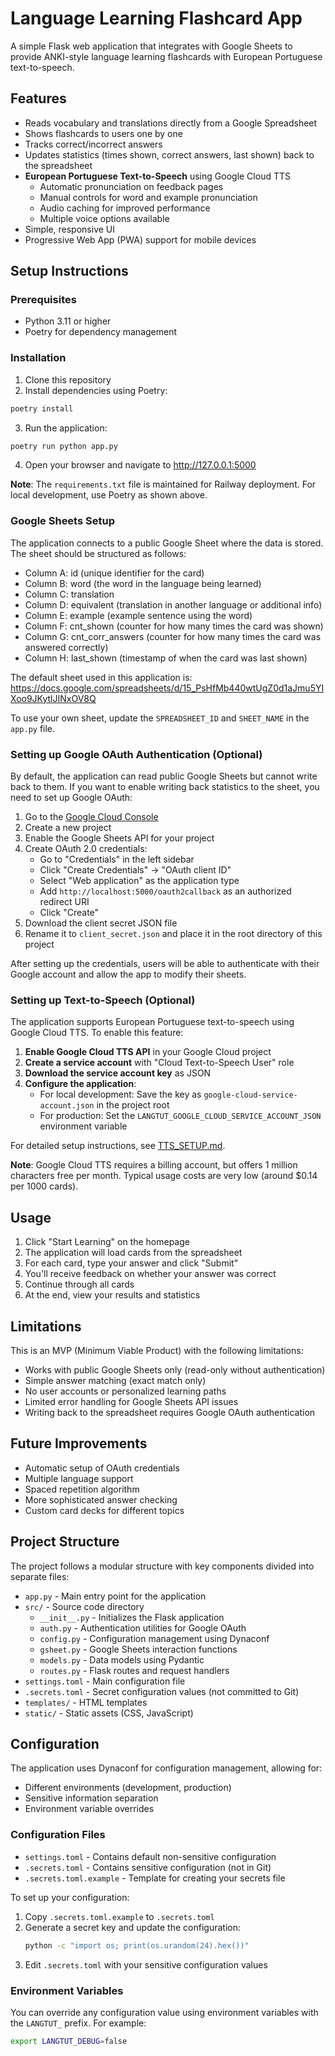 # Language Learning Flashcard App

A simple Flask web application that integrates with Google Sheets to provide ANKI-style language learning flashcards with European Portuguese text-to-speech.

## Features

- Reads vocabulary and translations directly from a Google Spreadsheet
- Shows flashcards to users one by one
- Tracks correct/incorrect answers
- Updates statistics (times shown, correct answers, last shown) back to the spreadsheet
- **European Portuguese Text-to-Speech** using Google Cloud TTS
  - Automatic pronunciation on feedback pages
  - Manual controls for word and example pronunciation
  - Audio caching for improved performance
  - Multiple voice options available
- Simple, responsive UI
- Progressive Web App (PWA) support for mobile devices

## Setup Instructions

### Prerequisites

- Python 3.11 or higher
- Poetry for dependency management

### Installation

1. Clone this repository
2. Install dependencies using Poetry:

```bash
poetry install
```

3. Run the application:

```bash
poetry run python app.py
```

4. Open your browser and navigate to http://127.0.0.1:5000

**Note**: The `requirements.txt` file is maintained for Railway deployment. For local development, use Poetry as shown above.

### Google Sheets Setup

The application connects to a public Google Sheet where the data is stored. The sheet should be structured as follows:

- Column A: id (unique identifier for the card)
- Column B: word (the word in the language being learned)
- Column C: translation
- Column D: equivalent (translation in another language or additional info)
- Column E: example (example sentence using the word)
- Column F: cnt_shown (counter for how many times the card was shown)
- Column G: cnt_corr_answers (counter for how many times the card was answered correctly)
- Column H: last_shown (timestamp of when the card was last shown)

The default sheet used in this application is:
https://docs.google.com/spreadsheets/d/15_PsHfMb440wtUgZ0d1aJmu5YIXoo9JKytlJINxOV8Q

To use your own sheet, update the `SPREADSHEET_ID` and `SHEET_NAME` in the `app.py` file.

### Setting up Google OAuth Authentication (Optional)

By default, the application can read public Google Sheets but cannot write back to them. If you want to enable writing back statistics to the sheet, you need to set up Google OAuth:

1. Go to the [Google Cloud Console](https://console.cloud.google.com/)
2. Create a new project
3. Enable the Google Sheets API for your project
4. Create OAuth 2.0 credentials:
   - Go to "Credentials" in the left sidebar
   - Click "Create Credentials" → "OAuth client ID"
   - Select "Web application" as the application type
   - Add `http://localhost:5000/oauth2callback` as an authorized redirect URI
   - Click "Create"
5. Download the client secret JSON file
6. Rename it to `client_secret.json` and place it in the root directory of this project

After setting up the credentials, users will be able to authenticate with their Google account and allow the app to modify their sheets.

### Setting up Text-to-Speech (Optional)

The application supports European Portuguese text-to-speech using Google Cloud TTS. To enable this feature:

1. **Enable Google Cloud TTS API** in your Google Cloud project
2. **Create a service account** with "Cloud Text-to-Speech User" role
3. **Download the service account key** as JSON
4. **Configure the application**:
   - For local development: Save the key as `google-cloud-service-account.json` in the project root
   - For production: Set the `LANGTUT_GOOGLE_CLOUD_SERVICE_ACCOUNT_JSON` environment variable

For detailed setup instructions, see [TTS_SETUP.md](TTS_SETUP.md).

**Note**: Google Cloud TTS requires a billing account, but offers 1 million characters free per month. Typical usage costs are very low (around $0.14 per 1000 cards).

## Usage

1. Click "Start Learning" on the homepage
2. The application will load cards from the spreadsheet
3. For each card, type your answer and click "Submit"
4. You'll receive feedback on whether your answer was correct
5. Continue through all cards
6. At the end, view your results and statistics

## Limitations

This is an MVP (Minimum Viable Product) with the following limitations:

- Works with public Google Sheets only (read-only without authentication)
- Simple answer matching (exact match only)
- No user accounts or personalized learning paths
- Limited error handling for Google Sheets API issues
- Writing back to the spreadsheet requires Google OAuth authentication

## Future Improvements

- Automatic setup of OAuth credentials
- Multiple language support
- Spaced repetition algorithm
- More sophisticated answer checking
- Custom card decks for different topics

## Project Structure

The project follows a modular structure with key components divided into separate files:

- `app.py` - Main entry point for the application
- `src/` - Source code directory
  - `__init__.py` - Initializes the Flask application
  - `auth.py` - Authentication utilities for Google OAuth
  - `config.py` - Configuration management using Dynaconf
  - `gsheet.py` - Google Sheets interaction functions
  - `models.py` - Data models using Pydantic
  - `routes.py` - Flask routes and request handlers
- `settings.toml` - Main configuration file
- `.secrets.toml` - Secret configuration values (not committed to Git)
- `templates/` - HTML templates
- `static/` - Static assets (CSS, JavaScript)

## Configuration

The application uses Dynaconf for configuration management, allowing for:

- Different environments (development, production)
- Sensitive information separation
- Environment variable overrides

### Configuration Files

- `settings.toml` - Contains default non-sensitive configuration
- `.secrets.toml` - Contains sensitive configuration (not in Git)
- `.secrets.toml.example` - Template for creating your secrets file

To set up your configuration:

1. Copy `.secrets.toml.example` to `.secrets.toml`
2. Generate a secret key and update the configuration:
   ```bash
   python -c "import os; print(os.urandom(24).hex())"
   ```
3. Edit `.secrets.toml` with your sensitive configuration values

### Environment Variables

You can override any configuration value using environment variables with the `LANGTUT_` prefix. For example:

```bash
export LANGTUT_DEBUG=false
```
